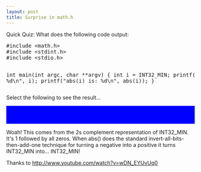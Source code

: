 ```yaml
---
layout: post
title: Surprise in math.h
---
```

<p>Quick Quiz: What does the following code output:</p><pre>
#include &lt;math.h&gt;
#include &lt;stdint.h&gt;
#include &lt;stdio.h&gt;

int main(int argc, char **argv)
{
    int i = INT32_MIN;
    printf("i is: %d\n", i);
    printf("abs(i) is: %d\n", abs(i));
}
</pre><p>Select the following to see the result...</p><pre style="color: blue; background-color: blue;">stephen@frank:/tmp$ gcc test.c -o test
stephen@frank:/tmp$ ./test 
i is: -2147483648
abs(i) is: -2147483648
</pre><p>Woah! This comes from the 2s complement representation of INT32_MIN. It's 1 followed by all zeros. When abs() does the standard invert-all-bits-then-add-one technique for turning a negative into a positive it turns INT32_MIN into... INT32_MIN!</p><p>Thanks to <a href="http://www.youtube.com/watch?v=wDN_EYUvUq0">http://www.youtube.com/watch?v=wDN_EYUvUq0</a></p><div class="blogger-post-footer"><img width='1' height='1' src='https://blogger.googleusercontent.com/tracker/6550447907550133610-1735034187236469942?l=www.secomputing.co.uk' alt='' /></div>